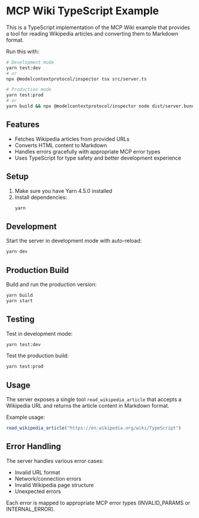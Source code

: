# MCP Wiki TypeScript Example

This is a TypeScript implementation of the MCP Wiki example that provides a tool for reading Wikipedia articles and converting them to Markdown format.

Run this with:
```bash
# Development mode
yarn test:dev
# or
npx @modelcontextprotocol/inspector tsx src/server.ts

# Production mode
yarn test:prod
# or
yarn build && npx @modelcontextprotocol/inspector node dist/server.bundle.js
```

## Features

- Fetches Wikipedia articles from provided URLs
- Converts HTML content to Markdown
- Handles errors gracefully with appropriate MCP error types
- Uses TypeScript for type safety and better development experience

## Setup

1. Make sure you have Yarn 4.5.0 installed
2. Install dependencies:
   ```bash
   yarn
   ```

## Development

Start the server in development mode with auto-reload:
```bash
yarn dev
```

## Production Build

Build and run the production version:
```bash
yarn build
yarn start
```

## Testing

Test in development mode:
```bash
yarn test:dev
```

Test the production build:
```bash
yarn test:prod
```

## Usage

The server exposes a single tool `read_wikipedia_article` that accepts a Wikipedia URL and returns the article content in Markdown format.

Example usage:
```typescript
read_wikipedia_article("https://en.wikipedia.org/wiki/TypeScript")
```

## Error Handling

The server handles various error cases:
- Invalid URL format
- Network/connection errors
- Invalid Wikipedia page structure
- Unexpected errors

Each error is mapped to appropriate MCP error types (INVALID_PARAMS or INTERNAL_ERROR).
